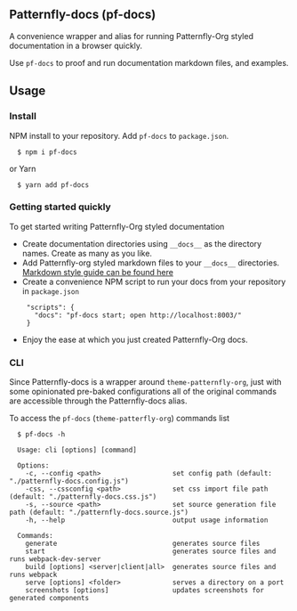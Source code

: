 ## Patternfly-docs (pf-docs)

A convenience wrapper and alias for running Patternfly-Org styled documentation in a browser quickly. 

Use `pf-docs` to proof and run documentation markdown files, and examples.

## Usage

### Install

NPM install to your repository. Add `pf-docs` to `package.json`.

  ```shell
    $ npm i pf-docs
  ```
or Yarn

  ```shell
    $ yarn add pf-docs
  ```

### Getting started quickly
To get started writing Patternfly-Org styled documentation
- Create documentation directories using `__docs__` as the directory names. Create as many as you like.
- Add Patternfly-org styled markdown files to your `__docs__` directories. [Markdown style guide can be found here](https://www.patternfly.org/v4/ux-writing/about)
- Create a convenience NPM script to run your docs from your repository in `package.json`
   ```
    "scripts": {
      "docs": "pf-docs start; open http://localhost:8003/"
    }
   ```
- Enjoy the ease at which you just created Patternfly-Org docs.

### CLI
Since Patternfly-docs is a wrapper around `theme-patternfly-org`, just with some opinionated pre-baked configurations
all of the original commands are accessible through the Patternfly-docs alias.

To access the `pf-docs` (`theme-patterfly-org`) commands list
   ```shell
     $ pf-docs -h
   ```
   
   ```
     Usage: cli [options] [command]
   
     Options:
       -c, --config <path>                  set config path (default: "./patternfly-docs.config.js")
       -css, --cssconfig <path>             set css import file path (default: "./patternfly-docs.css.js")
       -s, --source <path>                  set source generation file path (default: "./patternfly-docs.source.js")
       -h, --help                           output usage information
     
     Commands:
       generate                             generates source files
       start                                generates source files and runs webpack-dev-server
       build [options] <server|client|all>  generates source files and runs webpack
       serve [options] <folder>             serves a directory on a port
       screenshots [options]                updates screenshots for generated components
   ```
